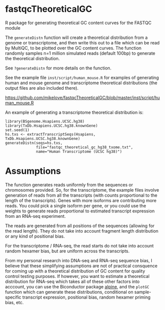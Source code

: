# fastqcTheoreticalGC

R package for generating theoretical GC content curves for the FASTQC module

The `generateDistn` function will create a theoretical distribution
from a genome or transcriptome, and then write this out to a file
which can be read by MultiQC, to be plotted over the GC content 
curves. The function randomly samples n=1 million simulated reads
(default 100bp) to generate the theoretical distribution.

See `?generateDistn` for more details on the function.

See the example file `inst/script/human_mouse.R` for examples
of generating human and mouse genome and transcriptome theoretical
distributions (the output files are also included there).

<https://github.com/mikelove/fastqcTheoreticalGC/blob/master/inst/script/human_mouse.R>

An example of generating a transcriptome theoretical distribution is:

```{r}
library(BSgenome.Hsapiens.UCSC.hg38)
library(TxDb.Hsapiens.UCSC.hg38.knownGene)
set.seed(1)
hs.txs <- extractTranscriptSeqs(Hsapiens, TxDb.Hsapiens.UCSC.hg38.knownGene)
generateDistn(seqs=hs.txs,
              file="fastqc_theoretical_gc_hg38_txome.txt",
              name="Human Transcriptome (UCSC hg38)")
```

# Assumptions

The function generates reads uniformly from the sequences or chromosomes 
provided. So, for the transcriptome, the example files involve generation of 
reads from all the transcripts (with counts proportional to the length 
of the transcripts). Genes with more isoforms are contributing more reads. 
You could pick a single isoform per gene, or you could use the weights to 
generate reads proportional to estimated transcript expression from an 
RNA-seq experiment.

The reads are generated from all positions of the sequences (allowing 
for the read length). They do not take into account fragment length 
distribution or any kind of positional bias.

For the transcriptome / RNA-seq, the read starts do not take into 
account random hexamer bias, but are uniform across the transcripts.

From my personal research into DNA-seq and RNA-seq sequence bias, 
I believe that these simplifying assumptions are not of practical 
consquence for coming up with a theoretical distribution of GC content 
for quality control testing purposes.
If however, you want to estimate a theoretical distribution for RNA-seq 
which takes all of these other factors into acccount, you can use the 
Biconductor package [alpine](http://bioconductor.org/packages/alpine),
and the `plotGC` function which can generate these distributions, conditional
on sample-specific transcript expression, positional bias, 
random hexamer priming bias, etc.
